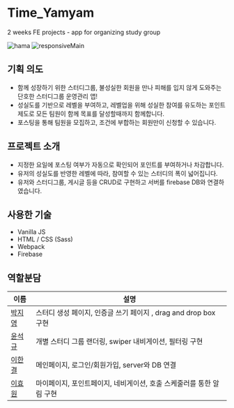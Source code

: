 # Time_Yamyam
2 weeks FE projects - app for organizing study group

![hama](https://user-images.githubusercontent.com/76270892/152643247-1e9e73ee-fff4-4f00-bddd-93102e19b5e3.png)
![responsiveMain](https://user-images.githubusercontent.com/76270892/152643283-61c69ae5-2d42-4921-8cff-c4b50853f345.gif)

## 기획 의도
- 함께 성장하기 위한 스터디그룹, 불성실한 회원을 만나 피해를 입지 않게 도와주는 단호한 스터디그룹 운영관리 앱!
- 성실도를 기반으로 레벨을 부여하고, 레벨업을 위해 성실한 참여를 유도하는 포인트 제도로 모든 팀원이 함께 목표를 달성할때까지 함께합니다.
- 포스팅을 통해 팀원을 모집하고, 조건에 부합하는 회원만이 신청할 수 있습니다.

## 프로젝트 소개
- 지정한 요일에 포스팅 여부가 자동으로 확인되어 포인트를 부여하거나 차감합니다.
- 유저의 성실도를 반영한 레벨에 따라, 참여할 수 있는 스터디의 폭이 넓어집니다.
- 유저와 스터디그룹, 게시글 등을 CRUD로 구현하고 서버를 firebase DB와 연결하였습니다.

## 사용한 기술
- Vanilla JS
- HTML / CSS (Sass)
- Webpack
- Firebase

## 역할분담
| 이름                                      | 설명                                                                                  |
| ----------------------------------------- | ------------------------------------------------------------------------------------- |
| [박지영](https://github.com/kkdd0757) |   스터디 생성 페이지, 인증글 쓰기 페이지 , drag and drop box 구현 |
| [윤석규](https://github.com/dbstjrrb12)   |  개별 스터디 그룹 랜더링, swiper 내비게이션, 필터링 구현 |
| [이한결](https://github.com/hanana1253)   |  메인페이지, 로그인/회원가입, server와 DB 연결 |
| [이효원](https://github.com/hhhyyo)   |   마이페이지, 포인트페이지, 네비게이션, 호출 스케줄러를 통한 알림 구현 |
